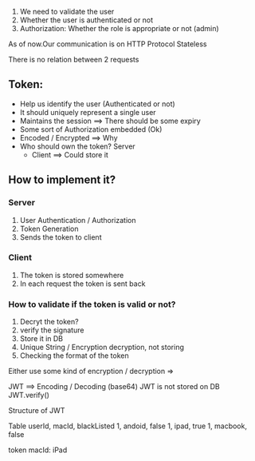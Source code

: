 1. We need to validate the user
2. Whether the user is authenticated or not
3. Authorization: Whether the role is appropriate or not (admin)


As of now.Our communication is on HTTP Protocol
Stateless

There is no relation between 2 requests


## Token: 
* Help us identify the user (Authenticated or not)
* It should uniquely represent a single user
* Maintains the session ==> There should be some expiry
* Some sort of Authorization embedded (Ok)
* Encoded / Encrypted ==> Why
* Who should own the token? Server 
    * Client ==> Could store it 


## How to implement it?
### Server
1. User Authentication / Authorization
2. Token Generation
3. Sends the token to client

### Client 
1. The token is stored somewhere
2. In each request the token is sent back

### How to validate if the token is valid or not? 
1. Decryt the token?
2. verify the signature
3. Store it in DB 
4. Unique String / Encryption decryption, not storing 
5. Checking the format of the token


Either use some kind of encryption / decryption => 

JWT ==> Encoding / Decoding (base64)
JWT is not stored on DB
JWT.verify()

Structure of JWT



Table
userId, macId, blackListed
1,  andoid, false
1,  ipad, true
1,  macbook, false


token
macId: iPad




















